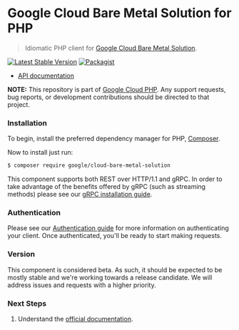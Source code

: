 # Google Cloud Bare Metal Solution for PHP

> Idiomatic PHP client for [Google Cloud Bare Metal Solution](https://cloud.google.com/bare-metal).

[![Latest Stable Version](https://poser.pugx.org/google/cloud-bare-metal-solution/v/stable)](https://packagist.org/packages/google/cloud-bare-metal-solution) [![Packagist](https://img.shields.io/packagist/dm/google/cloud-bare-metal-solution.svg)](https://packagist.org/packages/google/cloud-bare-metal-solution)

* [API documentation](https://cloud.google.com/php/docs/reference/cloud-bare-metal-solution/latest)

**NOTE:** This repository is part of [Google Cloud PHP](https://github.com/googleapis/google-cloud-php). Any
support requests, bug reports, or development contributions should be directed to
that project.

### Installation

To begin, install the preferred dependency manager for PHP, [Composer](https://getcomposer.org/).

Now to install just run:

```sh
$ composer require google/cloud-bare-metal-solution
```

This component supports both REST over HTTP/1.1 and gRPC. In order to take advantage of the benefits offered by gRPC (such as streaming methods)
please see our [gRPC installation guide](https://cloud.google.com/php/grpc).

### Authentication

Please see our [Authentication guide](https://github.com/googleapis/google-cloud-php/blob/main/AUTHENTICATION.md) for more information
on authenticating your client. Once authenticated, you'll be ready to start making requests.

### Version

This component is considered beta. As such, it should be expected to be mostly
stable and we're working towards a release candidate. We will address issues
and requests with a higher priority.

### Next Steps

1. Understand the [official documentation](https://cloud.google.com/bare-metal/docs).
